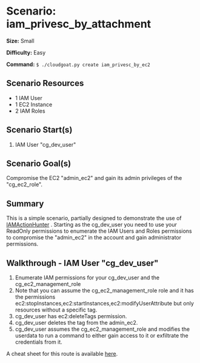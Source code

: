# Scenario: iam_privesc_by_attachment

**Size:** Small

**Difficulty:** Easy

**Command:** `$ ./cloudgoat.py create iam_privesc_by_ec2`

## Scenario Resources

* 1 IAM User
* 1 EC2 Instance
* 2 IAM Roles

## Scenario Start(s)

1. IAM User "cg_dev_user"

## Scenario Goal(s)

Compromise the EC2 "admin_ec2" and gain its admin privileges of the "cg_ec2_role".

## Summary

This is a simple scenario, partially designed to demonstrate the use of [IAMActionHunter](https://github.com/RhinoSecurityLabs/IAMActionHunter) . Starting as the cg_dev_user you need to use your ReadOnly permissions to enumerate the IAM Users and Roles permissions to compromise the "admin_ec2" in the account and gain administrator permissions.

## Walkthrough - IAM User "cg_dev_user"

1. Enumerate IAM permissions for your cg_dev_user and the cg_ec2_management_role
2. Note that you can assume the cg_ec2_management_role role and it has the permissions ec2:stopInstances,ec2:startInstances,ec2:modifyUserAttribute but only resources without a specific tag.
3. cg_dev_user has ec2:deleteTags permission.
4. cg_dev_user deletes the tag from the admin_ec2.
5. cg_dev_user assumes the cg_ec2_management_role and modifies the userdata to run a command to either gain access to it or exfiltrate the credentials from it.

A cheat sheet for this route is available [here](./cheat_sheet_dev_user.md).
